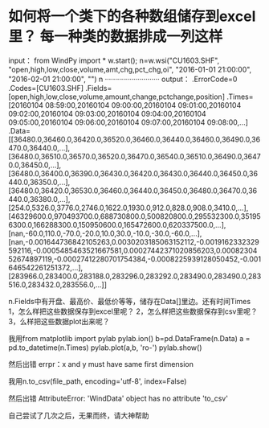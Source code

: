 # 如何将一个类下的各种数组储存到excel里？ 每一种类的数据排成一列这样

input：
from WindPy import *
w.start();
n=w.wsi("CU1603.SHF", "open,high,low,close,volume,amt,chg,pct_chg,oi", "2016-01-01 21:00:00", "2016-02-01 21:00:00", "")
n
···························
output：
.ErrorCode=0
.Codes=[CU1603.SHF]
.Fields=[open,high,low,close,volume,amount,change,pctchange,position]
.Times=[20160104 08:59:00,20160104 09:00:00,20160104 09:01:00,20160104 09:02:00,20160104 09:03:00,20160104 09:04:00,20160104 09:05:00,20160104 09:06:00,20160104 09:07:00,20160104 09:08:00,...]
.Data=[[36480.0,36460.0,36420.0,36520.0,36460.0,36440.0,36460.0,36490.0,36470.0,36440.0,...],[36480.0,36510.0,36570.0,36520.0,36470.0,36540.0,36510.0,36490.0,36470.0,36450.0,...],[36480.0,36400.0,36390.0,36430.0,36420.0,36430.0,36440.0,36450.0,36440.0,36350.0,...],[36480.0,36420.0,36530.0,36460.0,36440.0,36450.0,36480.0,36470.0,36440.0,36380.0,...],[254.0,5326.0,3776.0,2746.0,1622.0,1930.0,912.0,828.0,908.0,3410.0,...],[46329600.0,970493700.0,688730800.0,500820800.0,295532300.0,351956300.0,166288300.0,150950600.0,165472600.0,620337500.0,...],[nan,-60.0,110.0,-70.0,-20.0,10.0,30.0,-10.0,-30.0,-60.0,...],[nan,-0.001644736842105263,0.0030203185063152112,-0.0019162332329592116,-0.0005485463521667581,0.00027442371020856203,0.0008230452674897119,-0.00027412280701754384,-0.0008225939128050452,-0.001646542261251372,...],[283966.0,283400.0,283188.0,283296.0,283292.0,283490.0,283490.0,283516.0,283432.0,283556.0,...]]



n.Fields中有开盘、最高价、最低价等等，储存在Data[]里边。还有时间Times
1，怎么样把这些数据保存到excel里呢？
2，怎么样把这些数据保存到csv里呢？
3，么样把这些数据plot出来呢？


我用from matplotlib import pylab
pylab.ion()
b=pd.DataFrame(n.Data)
a = pd.to_datetime(n.Times)
pylab.plot(a,b, 'ro-')
pylab.show()  

然后出错
errpr：x and y must have same first dimension


我用n.to_csv(file_path, encoding='utf-8', index=False)

然后出错
AttributeError: 'WindData' object has no attribute 'to_csv'



自己尝试了几次之后，无果而终，请大神帮助
